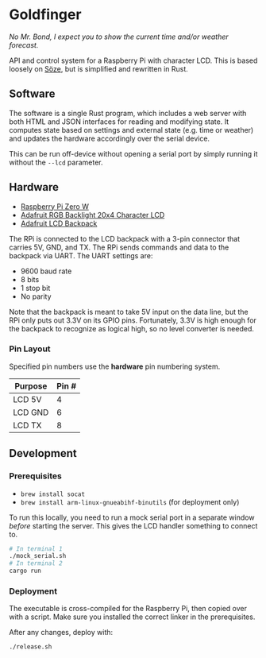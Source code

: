 # Goldfinger

_No Mr. Bond, I expect you to show the current time and/or weather forecast._

API and control system for a Raspberry Pi with character LCD. This is based loosely on [Söze](https://github.com/lucasPickering/soze), but is simplified and rewritten in Rust.

## Software

The software is a single Rust program, which includes a web server with both HTML and JSON interfaces for reading and modifying state. It computes state based on settings and external state (e.g. time or weather) and updates the hardware accordingly over the serial device.

This can be run off-device without opening a serial port by simply running it without the `--lcd` parameter.

## Hardware

- [Raspberry Pi Zero W](https://www.raspberrypi.org/products/pi-zero/)
- [Adafruit RGB Backlight 20x4 Character LCD](https://www.adafruit.com/product/498)
- [Adafruit LCD Backpack](https://www.adafruit.com/product/781)

The RPi is connected to the LCD backpack with a 3-pin connector that carries 5V, GND, and TX. The RPi sends commands and data to the backpack via UART. The UART settings are:

- 9600 baud rate
- 8 bits
- 1 stop bit
- No parity

Note that the backpack is meant to take 5V input on the data line, but the RPi only puts out 3.3V on its GPIO pins. Fortunately, 3.3V is high enough for the backpack to recognize as logical high, so no level converter is needed.

### Pin Layout

Specified pin numbers use the **hardware** pin numbering system.

| Purpose | Pin # |
| ------- | ----- |
| LCD 5V  | 4     |
| LCD GND | 6     |
| LCD TX  | 8     |

## Development

### Prerequisites

- `brew install socat`
- `brew install arm-linux-gnueabihf-binutils` (for deployment only)

To run this locally, you need to run a mock serial port in a separate window _before_ starting the server. This gives the LCD handler something to connect to.

```sh
# In terminal 1
./mock_serial.sh
# In terminal 2
cargo run
```

### Deployment

The executable is cross-compiled for the Raspberry Pi, then copied over with a script. Make sure you installed the correct linker in the prerequisites.

After any changes, deploy with:

```sh
./release.sh
```
